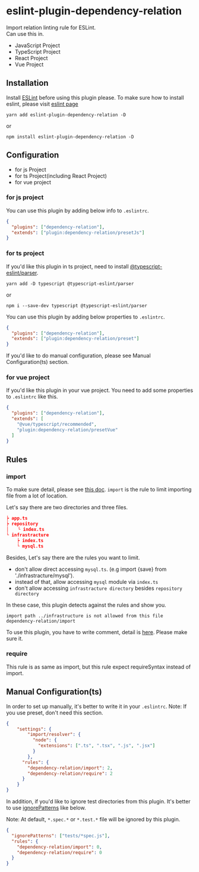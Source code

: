 # eslint-plugin-dependency-relation
Import relation linting rule for ESLint.  
Can use this in.

- JavaScript Project
- TypeScript Project
- React Project
- Vue Project

## Installation
Install [ESLint](https://github.com/eslint/eslint) before using this plugin please.
To make sure how to install eslint, please visit [eslint page](https://github.com/eslint/eslint)

```
yarn add eslint-plugin-dependency-relation -D
```

or

```
npm install eslint-plugin-dependency-relation -D
```

## Configuration
- for js Project
- for ts Project(including React Project)
- for vue project

### for js project
You can use this plugin by adding below info to `.eslintrc`.

```json
{
  "plugins": ["dependency-relation"],
  "extends": ["plugin:dependency-relation/presetJs"]
}
```

### for ts project
If you'd like this plugin in ts project, need to install [@typescript-eslint/parser](https://github.com/typescript-eslint/typescript-eslint/tree/master/packages/parser).

```
yarn add -D typescript @typescript-eslint/parser
```
or
```
npm i --save-dev typescript @typescript-eslint/parser
```

You can use this plugin by adding below properties to `.eslintrc`.

```json
{
  "plugins": ["dependency-relation"],
  "extends": ["plugin:dependency-relation/preset"]
}
```

If you'd like to do manual configuration, please see Manual Configuration(ts) section.

### for vue project
If you'd like this plugin in your vue project.
You need to add some properties to `.eslintrc` like this.

```json
{
  "plugins": ["dependency-relation"],
  "extends": [
    "@vue/typescript/recommended",
    "plugin:dependency-relation/presetVue"
  ]
}
```


## Rules
### import
To make sure detail, please see [this doc](https://github.com/YutamaKotaro/eslint-plugin-dependencies-relation/blob/main/docs/rules/import.md).
`import` is the rule to limit importing file from a lot of location.

Let's say there are two directories and three files.

```json
┝ app.ts
┝ repository
│　　└ index.ts
└ infrastracture
    ┝ index.ts
    └ mysql.ts
```

Besides, Let's say there are the rules you want to limit.

- don't allow direct accessing `mysql.ts`. (e.g import {save} from './infrastracture/mysql').
- instead of that, allow accessing `mysql` module via `index.ts`
- don't allow accessing `infrastracture directory` besides `repository directory`

In these case, this plugin detects against the rules and show you.

```
import path ../infrastructure is not allowed from this file  dependency-relation/import
```

To use this plugin, you have to write comment, detail is [here](https://github.com/YutamaKotaro/eslint-plugin-dependencies-relation/blob/main/docs/rules/import.md).
Please make sure it.

### require
This rule is as same as import, but this rule expect requireSyntax instead of import.

## Manual Configuration(ts)
In order to set up manually, it's better to write it in your `.eslintrc`.
Note: If you use preset, don't need this section.

```json
{
    "settings": {
        "import/resolver": {
          "node": {
            "extensions": [".ts", ".tsx", ".js", ".jsx"]
          }
        },
      "rules": {
        "dependency-relation/import": 2,
        "dependency-relation/require": 2
      }
    } 
}
```

In addition, if you'd like to ignore test directories from this plugin.
It's better to use [ignorePatterns](https://eslint.org/docs/user-guide/configuring/ignoring-code#ignorepatterns-in-config-files) like below.

Note: At default, `*.spec.*` or `*.test.*` file will be ignored by this plugin. 

```json
{
  "ignorePatterns": ["tests/*spec.js"],
  "rules": {
    "dependency-relation/import": 0,
    "dependency-relation/require": 0
  }
}
```




